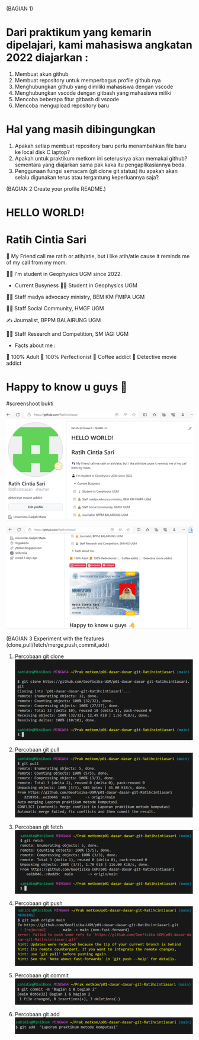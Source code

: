 (BAGIAN 1)
# Dari praktikum yang kemarin dipelajari, kami mahasiswa angkatan 2022 diajarkan :
1. Membuat akun github 
2. Membuat repository untuk memperbagus profile github nya
3. Menghubungkan github yang dimiliki mahasiswa dengan vscode 
4. Menghubungkan vscode dengan gitbash yang mahasiswa miliki
4. Mencoba beberapa fitur gitbash di vscode 
5. Mencoba mengupload repository baru 

# Hal yang masih dibingungkan 
1. Apakah setiap membuat repository baru perlu menambahkan file baru ke local disk C laptop?
2. Apakah untuk praktikum metkom ini seterusnya akan memakai github? sementara yang diajarkan sama pak kaka itu pengaplikasiannya beda.
3. Penggunaan fungsi semacam (git clone git status) itu apakah akan selalu digunakan terus atau tergantung keperluannya saja?


(BAGIAN 2 Create your profile README.) 

# HELLO WORLD!
# Ratih Cintia Sari

👣 My Friend call me ratih or atih/atie, but i like atih/atie cause it reminds me of my call from my mom.

👩‍🎓 I'm student in Geophysics UGM since 2022.

* Current Busyness
 🧎‍♀️ Student in Geophysics UGM

 👩‍💻 Staff madya advocacy ministry, BEM KM FMIPA UGM

 👩‍💼 Staff Social Community, HMGF UGM

 ✍️ Journalist, BPPM BALAIRUNG UGM

 👩‍💻 Staff Research and Competition, SM IAGI UGM
* Facts about me :

🤔 100% Adult 🤔 100% Perfectionist 💭 Coffee addict 💭 Detective movie addict

# Happy to know u guys :wave:

#screenshoot bukti

![Gambar](https://github.com/Ratihcintiasari/dokumentasi/blob/4f6c9bfa479f695b2704799e31d93499f06315cd/Screenshot%202023-09-11%20141759.png)

![Gambar](https://github.com/Ratihcintiasari/dokumentasi/blob/4f6c9bfa479f695b2704799e31d93499f06315cd/Screenshot%202023-09-11%20141819.png)


(BAGIAN 3 Experiment with the features (clone,pull/fetch/merge,push,commit,add)

1. Percobaan git clone 
![Gambar](https://github.com/Ratihcintiasari/dokumentasi/blob/4f6c9bfa479f695b2704799e31d93499f06315cd/Screenshot%202023-09-11%20205905.png)

2. Percobaan git pull
![Gambar](https://github.com/Ratihcintiasari/dokumentasi/blob/4f6c9bfa479f695b2704799e31d93499f06315cd/Screenshot%202023-09-11%20210357.png)

3. Percobaan git fetch
![Gambar](https://github.com/Ratihcintiasari/dokumentasi/blob/4f6c9bfa479f695b2704799e31d93499f06315cd/Screenshot%202023-09-11%20210826.png)

4. Percobaan git push
![Gambar](https://github.com/Ratihcintiasari/dokumentasi/blob/4f6c9bfa479f695b2704799e31d93499f06315cd/Screenshot%202023-09-11%20211852.png)

5. Percobaan git commit 
![Gambar](https://github.com/Ratihcintiasari/dokumentasi/blob/4f6c9bfa479f695b2704799e31d93499f06315cd/Screenshot%202023-09-11%20211928.png)

6. Percobaan git add 
![Gambar](https://github.com/Ratihcintiasari/dokumentasi/blob/4f6c9bfa479f695b2704799e31d93499f06315cd/Screenshot%202023-09-11%20212407.png)


  







